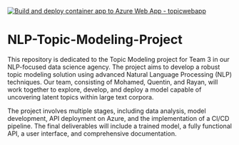 [![Build and deploy container app to Azure Web App - topicwebapp](https://github.com/ESNAULTQ/NLP-Topic-Modeling-Project/actions/workflows/api_topicwebapp.yml/badge.svg?branch=main&event=deployment_status)](https://github.com/ESNAULTQ/NLP-Topic-Modeling-Project/actions/workflows/api_topicwebapp.yml)


# NLP-Topic-Modeling-Project
This repository is dedicated to the Topic Modeling project for Team 3 in our NLP-focused data science agency. The project aims to develop a robust topic modeling solution using advanced Natural Language Processing (NLP) techniques. Our team, consisting of Mohamed, Quentin, and Rayan, will work together to explore, develop, and deploy a model capable of uncovering latent topics within large text corpora.

The project involves multiple stages, including data analysis, model development, API deployment on Azure, and the implementation of a CI/CD pipeline. The final deliverables will include a trained model, a fully functional API, a user interface, and comprehensive documentation.

